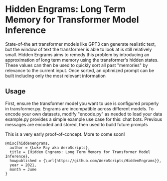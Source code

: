 # Hidden Engrams: Long Term Memory for Transformer Model Inference

State-of-the art transformer models like GPT3 can generate realistic text, but the window of text the transformer is able to look at is still relatively small.
Hidden Engrams aims to remedy this problem by introducing an approximation of long term memory using the transformer's hidden states. These values can then be used to quickly sort all past "memories" by relevance to the current input. Once sorted, an optimized prompt can be built including only the most relevant information

## Usage
First, ensure the transformer model you want to use is configured properly in transformer.py. Engrams are incompatible across different models.
To encode your own datasets, modify "encode.py" as needed to load your data
example.py provides a simple example use case for this: chat bots. Previous messages are encoded and stored, then used to build future prompts


This is a very early proof-of-concept. More to come soon!


```
@misc{hiddenengrams,
  author = {Luke Fay aka AeroScripts},
  title = {Hidden Engrams: Long Term Memory for Transformer Model Inference},
  howpublished = {\url{https://github.com/AeroScripts/HiddenEngrams}},
  year = 2021,
  month = June
}
```
